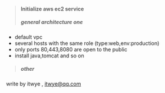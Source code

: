> #### lnitialize aws ec2 service
> ##### general architecture one

- default vpc
- several hosts with the same role (type:web,env:production)
- only ports 80,443,8080 are open to the public
- install java,tomcat and so on

> ##### other

write by itwye , itwye@qq.com
